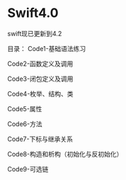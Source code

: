 # Swift4.0
swift现已更新到4.2

目录：
Code1-基础语法练习

Code2-函数定义及调用

Code3-闭包定义及调用

Code4-枚举、结构、类

Code5-属性

Code6-方法

Code7-下标与继承关系

Code8-构造和析构（初始化与反初始化）

Code9-可选链



